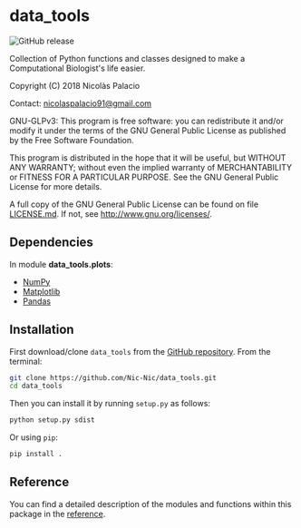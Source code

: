 # data_tools
![GitHub release](https://img.shields.io/badge/release-v0.0.2-brightgreen.svg)

Collection of Python functions and classes designed to make a
Computational Biologist's life easier.


Copyright (C) 2018 Nicolàs Palacio

Contact: [nicolaspalacio91@gmail.com](mailto:nicolaspalacio91@gmail.com)

GNU-GLPv3:
This program is free software: you can redistribute it and/or modify it
under the terms of the GNU General Public License as published by the
Free Software Foundation.

This program is distributed in the hope that it will be useful, but
WITHOUT ANY WARRANTY; without even the implied warranty of
MERCHANTABILITY or FITNESS FOR A PARTICULAR PURPOSE. See the GNU General
Public License for more details.

A full copy of the GNU General Public License can be found on file
[LICENSE.md](LICENSE.md). If not, see <http://www.gnu.org/licenses/>.

## Dependencies

In module **data_tools.plots**:

- [NumPy](http://www.numpy.org/)
- [Matplotlib](https://matplotlib.org/)
- [Pandas](https://pandas.pydata.org/)

## Installation

First download/clone `data_tools` from the [GitHub repository](https://github.com/Nic-Nic/data_tools.git).
From the terminal:

```bash
git clone https://github.com/Nic-Nic/data_tools.git
cd data_tools
```

Then you can install it by running `setup.py` as follows:

```bash
python setup.py sdist
```

Or using `pip`:

```bash
pip install .
```

## Reference

You can find a detailed description of the modules and functions within
this package in the [reference](/docs/build/latex/data_tools.pdf).
